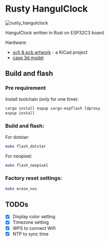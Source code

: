 # Rusty HangulClock

![rusty_hangulclock](https://asset.homin.dev/blog/img/rusty_hangulclock_00_1024.webp)

HangulClock written in Rust on ESP32C3 board

Hardware:
- [sch & pcb artwork](../sch/rusty-hangulclock/) - a KiCad project
- [case 3d model](../case/)

## Build and flash

### Pre requirement
Install toolchain (only for one time):
```sh
cargo install espup cargo-espflash ldproxy
espup install
```

### Build and flash:
For dotstar:
```sh
make flash_dotstar
```

For neopixel:
```sh
make flash_neopixel
```

### Factory reset settings:
```sh
make erase_nvs
```

## TODOs
- [x] Display color setting
- [x] Timezone setting
- [x] WPS to connect Wifi
- [x] NTP to sync time
